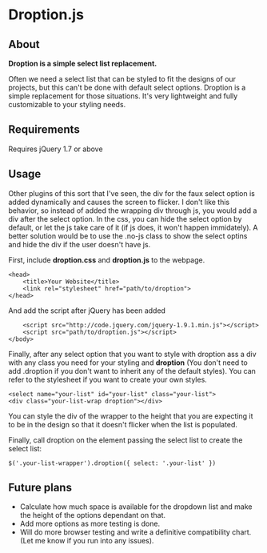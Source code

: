 # Droption.js

## About
**Droption is a simple select list replacement.**

Often we need a select list that can be styled to fit the designs of our projects, but this can't be done with default select options. Droption is a simple replacement for those situations. It's very lightweight and fully customizable to your styling needs.

## Requirements
Requires jQuery 1.7 or above

## Usage
Other plugins of this sort that I've seen, the div for the faux select option is added dynamically and causes the screen to flicker. I don't like this behavior, so instead of added the wrapping div through js, you would add a div after the select option. In the css, you can hide the select option by default, or let the js take care of it (if js does, it won't happen immidately). A better solution would be to use the .no-js class to show the select optins and hide the div if the user doesn't have js.

First, include **droption.css** and **droption.js** to the webpage.

	<head>
		<title>Your Website</title>
		<link rel="stylesheet" href="path/to/droption">
	</head>


And add the script after jQuery has been added
	
		<script src="http://code.jquery.com/jquery-1.9.1.min.js"></script>
		<script src="path/to/droption.js"></script>
	</body>

Finally, after any select option that you want to style with droption ass a div with any class you need for your styling and **droption** (You don't need to add .droption if you don't want to inherit any of the default styles). You can refer to the stylesheet if you want to create your own styles.

	<select name="your-list" id="your-list" class="your-list">
	<div class="your-list-wrap droption"></div>
	
You can style the div of the wrapper to the height that you are expecting it to be in the design so that it doesn't flicker when the list is populated.

Finally, call droption on the element passing the select list to create the select list:

	$('.your-list-wrapper').droption({ select: '.your-list' })
	
## Future plans
* Calculate how much space is available for the dropdown list and make the height of the options dependant on that.
* Add more options as more testing is done.
* Will do more browser testing and write a definitive compatibility chart. (Let me know if you run into any issues).
